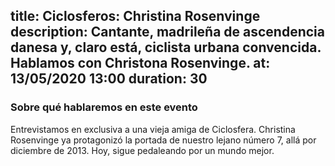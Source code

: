 title: Ciclosferos: Christina Rosenvinge
description: Cantante, madrileña de ascendencia danesa y, claro está, ciclista urbana convencida. Hablamos con Christona Rosenvinge. 
at: 13/05/2020 13:00
duration: 30
----
### Sobre qué hablaremos en este evento

Entrevistamos en exclusiva a una vieja amiga de Ciclosfera. Christina Rosenvinge ya protagonizó la portada de nuestro lejano número 7, allá por diciembre de 2013. Hoy, sigue pedaleando por un mundo mejor. 
